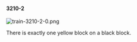 #### 3210-2
![train-3210-2-0.png](https://github.com/lil-lab/nlvr/raw/master/nlvr/train/images/49/train-3210-2-0.png "train-3210-2-0.png")

There is exactly one yellow block on a black block.